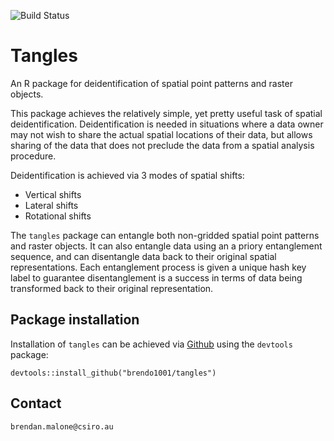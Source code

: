 ![Build Status](https://travis-ci.com/brendo1001/tangles.svg?token=55jxxyTm43o2mnqrHBvX&branch=master)

# Tangles
An R package for deidentification of spatial point patterns and raster objects.

This package achieves the relatively simple, yet pretty useful task of spatial deidentification. Deidentification is needed in situations where a data owner may not wish to share the actual spatial locations of their data, but allows sharing of the data that does not preclude the data from a spatial analysis procedure. 

Deidentification is achieved via 3 modes of spatial shifts:

* Vertical shifts
* Lateral shifts
* Rotational shifts

The `tangles` package can entangle both non-gridded spatial point patterns and raster objects. It can also entangle data using an a priory entanglement sequence, and can disentangle data back to their original spatial representations. Each entanglement process is given a unique hash key label to guarantee disentanglement is a success in terms of data being transformed back to their original representation. 

## Package installation

Installation of `tangles` can be achieved via [Github](https://github.com/) using the `devtools` package:

`devtools::install_github("brendo1001/tangles")`

## Contact
`brendan.malone@csiro.au`
